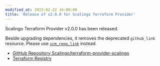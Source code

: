 ```yaml
---
modified_at: 2023-02-22 16:00:00
title: 'Release of v2.0.0 for Scalingo Terraform Provider'
---
```


Scalingo Terraform Provider v2.0.0 has been released.

Beside upgrading dependencies, it removes the deprecated `github_link` resource.
Please use [`scm_repo_link`](https://registry.terraform.io/providers/Scalingo/scalingo/latest/docs/resources/scm_repo_link) instead.

- [GitHub Repository Scalingo/terraform-provider-scalingo](https://github.com/Scalingo/terraform-provider-scalingo/)
- [Terraform Registry](https://registry.terraform.io/providers/Scalingo/scalingo/2.0.0)
